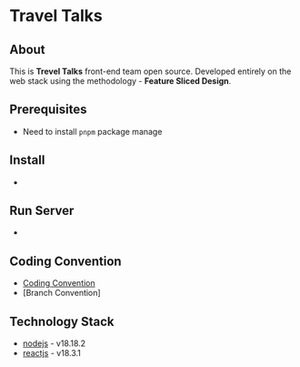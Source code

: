# Travel Talks

## About

This is **Trevel Talks** front-end team open source. Developed entirely on the web stack using the methodology - **Feature Sliced Design**.

## Prerequisites

-   Need to install `pnpm` package manage

## Install

-

## Run Server

-

## Coding Convention

-   [Coding Convention](./docs/README.md)
-   [Branch Convention]

## Technology Stack

-   [nodejs] - v18.18.2
-   [reactjs] - v18.3.1

<!-- Technology Stack Link -->

[nodejs]: https://nodejs.org/en/
[reactjs]: https://reactjs.org/
